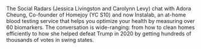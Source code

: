 The Social Radars (Jessica Livingston and Carolynn Levy) chat with Adora Cheung, Co-founder of Homejoy (YC S10) and now Instalab, an at-home blood testing service that helps you optimize your health by measuring over 60 biomarkers. The conversation is wide-ranging: from how to clean homes efficiently to how she helped defeat Trump in 2020 by getting hundreds of thousands of votes in swing states.
